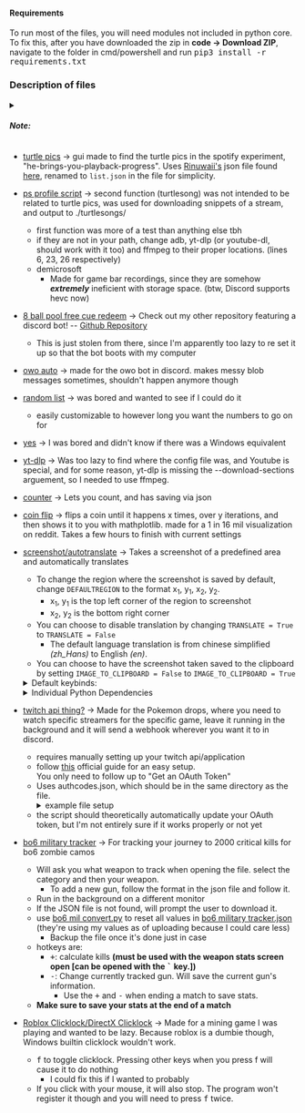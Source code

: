 #### Requirements
To run most of the files, you will need modules not included in python core. To fix this, after you have downloaded the zip in **code -> Download ZIP**, navigate to the folder in cmd/powershell and run <kbd>pip3 install -r requirements.txt</kbd>
### Description of files
<details><summary><h5>Note:</h4></summary>
Scripts for ps99 have been moved <a href="https://github.com/Flyingbacen/PS99-scripts">here</a> due to how many I have made over time.
</details>

- [turtle pics](./find%20turtle%20pics.py) -> gui made to find the turtle pics in the spotify experiment, "he-brings-you-playback-progress". Uses [Rinuwaii's](https://github.com/rinuwaii) json file found [here](https://github.com/rinyafii/he-brings-you-playback-progress/raw/refs/heads/main/heBringsYouPlaybackProgress.json), renamed to `list.json` in the file for simplicity.

- [ps profile script](./powershell%20profile%20scripts.ps1) -> second function (turtlesong) was not intended to be related to turtle pics, was used for downloading snippets of a stream, and output to ./turtlesongs/
    - first function was more of a test than anything else tbh
    - if they are not in your path, change adb, yt-dlp (or youtube-dl, should work with it too) and ffmpeg to their proper locations. (lines 6, 23, 26 respectively)
    - demicrosoft
        - Made for game bar recordings, since they are somehow __*extremely*__ ineficient with storage space. (btw, Discord supports hevc now)

- [8 ball pool free cue redeem](./8ballpoolredeem.py) -> Check out my other repository featuring a discord bot! -- [Github Repository](https://github.com/Flyingbacen/Discord-rawrbot)
    - This is just stolen from there, since I'm apparently too lazy to re set it up so that the bot boots with my computer

- [owo auto](./owo%20auto.py) -> made for the owo bot in discord. makes messy blob messages sometimes, shouldn't happen anymore though

- [random list](./radom%20list%201-10.py) -> was bored and wanted to see if I could do it
    - easily customizable to however long you want the numbers to go on for

- [yes](./yes.py) -> I was bored and didn't know if there was a Windows equivalent

- [yt-dlp](./yt-dlp.sh) -> Was too lazy to find where the config file was, and Youtube is special, and for some reason, yt-dlp is missing the --download-sections arguement, so I needed to use ffmpeg.

- [counter](./counter.py) -> Lets you count, and has saving via json

- [coin flip](./coinflip.py) -> flips a coin until it happens x times, over y iterations, and then shows it to you with mathplotlib. made for a 1 in 16 mil visualization on reddit. Takes a few hours to finish with current settings

- [screenshot/autotranslate](./screenshot.py) -> Takes a screenshot of a predefined area and automatically translates
    - To change the region where the screenshot is saved by default, change `DEFAULTREGION` to the format x<sub>1</sub>, y<sub>1</sub>, x<sub>2</sub>, y<sub>2</sub>.
        - x<sub>1</sub>, y<sub>1</sub> is the top left corner of the region to screenshot
        - x<sub>2</sub>, y<sub>2</sub> is the bottom right corner
    - You can choose to disable translation by changing `TRANSLATE = True` to `TRANSLATE = False`
        - The default language translation is from chinese simplified _(zh\_Hans)_ to English _(en)_.
    - You can choose to have the screenshot taken saved to the clipboard by setting `IMAGE_TO_CLIPBOARD = False` to `IMAGE_TO_CLIPBOARD = True`
    <details><summary>Default keybinds:</summary>
        <ul>
            <li><kbd>s</kbd>: take a screenshot and/or translate</li>
            <li><kbd>d</kbd>: clear terminal output</li>
            <li><kbd>[</kbd>: Change the region</li>
            <ul>
                <li>after activating this keybind, press enter on the top right region, and then enter on the bottom right region. The enter key shouldn't activate anything on the program itself.</li>
            </ul>
            <li><kbd><kbd>shift</kbd>+<kbd>r</kbd></kbd>: Change the region back to <code>DEFAULTREGION</code></li>
        </ul>
    </details>

    <details><summary>Individual Python Dependencies</summary>
        <kbd>pip3 install pyautogui pywin32 numpy translate keyboard Pillow</kbd>
    </details>

- [twitch api thing?](./twitchapi.py) -> Made for the Pokemon drops, where you need to watch specific streamers for the specific game, leave it running in the background and it will send a webhook wherever you want it to in discord.
    - requires manually setting up your twitch api/application
    - follow [this](https://dev.twitch.tv/docs/api/get-started/) official guide for an easy setup.<br>You only need to follow up to "Get an OAuth Token"
    - Uses authcodes.json, which should be in the same directory as the file.
        <details><summary>example file setup</summary>
        <pre><code>
        {
            "client_id": "client_id",
            "secret": "client_secret",
            "Authorization": "oauth_token"
        }
        </code></pre>
        </details>
    - the script should theoretically automatically update your OAuth token, but I'm not entirely sure if it works properly or not yet

- [bo6 military tracker](./bo6%20military%20tracker.py) -> For tracking your journey to 2000 critical kills for bo6 zombie camos
    - Will ask you what weapon to track when opening the file. select the category and then your weapon.
        - To add a new gun, follow the format in the json file and follow it.
    - Run in the background on a different monitor
    - If the JSON file is not found, will prompt the user to download it.
    - use [bo6 mil convert.py](./bo6%20mil%20convert.py) to reset all values in [bo6 military tracker.json](./bo6%20military%20tracker%20info.json) (they're using my values as of uploading because I could care less)
        - Backup the file once it's done just in case
    - hotkeys are:
        - <kbd>+</kbd>: calculate kills **(must be used with the weapon stats screen open [can be opened with the <kbd>`</kbd> key.])**
        - <kbd>-</kbd>: Change currently tracked gun. Will save the current gun's information.
            - Use the <kbd>+</kbd> and <kbd>-</kbd> when ending a match to save stats.
    - **Make sure to save your stats at the end of a match**

- [Roblox Clicklock/DirectX Clicklock](./clicklock.py) -> Made for a mining game I was playing and wanted to be lazy. Because roblox is a dumbie though, Windows builtin clicklock wouldn't work.
    - <kbd>f</kbd> to toggle clicklock. Pressing other keys when you press f will cause it to do nothing
        - I could fix this if I wanted to probably
    - If you click with your mouse, it will also stop. The program won't register it though and you will need to press <kbd>f</kbd> twice.